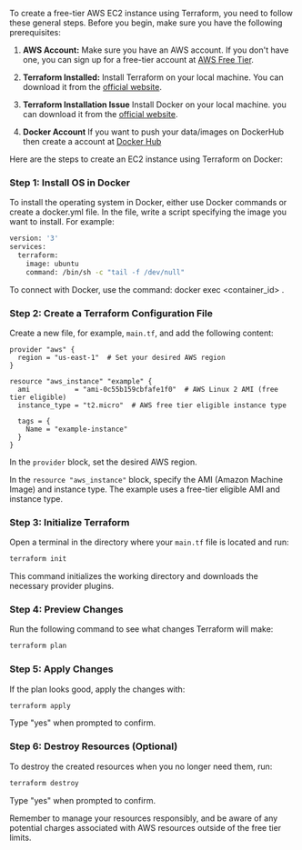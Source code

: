 To create a free-tier AWS EC2 instance using Terraform, you need to follow these general steps. Before you begin, make sure you have the following prerequisites:

1. **AWS Account:** Make sure you have an AWS account. If you don't have one, you can sign up for a free-tier account at [AWS Free Tier](https://aws.amazon.com/free/).

2. **Terraform Installed:** Install Terraform on your local machine. You can download it from the [official website](https://www.terraform.io/downloads.html).

3. **Terraform Installation Issue** Install Docker on your local machine. you can download it from the [official website](https://www.docker.com/products/docker-desktop/).

4. **Docker Account** If you want to push your data/images on DockerHub then create a account at [Docker Hub](https://hub.docker.com/signup) 

Here are the steps to create an EC2 instance using Terraform on Docker:

### Step 1: Install OS in Docker 

To install the operating system in Docker, either use Docker commands or create a docker.yml file. In the file, write a script specifying the image you want to install. For example:

```bash
version: '3'
services:
  terraform:
    image: ubuntu
    command: /bin/sh -c "tail -f /dev/null"
```

To connect with Docker, use the command: docker exec <container_id> <command>.

### Step 2: Create a Terraform Configuration File

Create a new file, for example, `main.tf`, and add the following content:

```hcl
provider "aws" {
  region = "us-east-1"  # Set your desired AWS region
}

resource "aws_instance" "example" {
  ami           = "ami-0c55b159cbfafe1f0"  # AWS Linux 2 AMI (free tier eligible)
  instance_type = "t2.micro"  # AWS free tier eligible instance type

  tags = {
    Name = "example-instance"
  }
}
```

In the `provider` block, set the desired AWS region.

In the `resource "aws_instance"` block, specify the AMI (Amazon Machine Image) and instance type. The example uses a free-tier eligible AMI and instance type.

### Step 3: Initialize Terraform

Open a terminal in the directory where your `main.tf` file is located and run:

```bash
terraform init
```

This command initializes the working directory and downloads the necessary provider plugins.

### Step 4: Preview Changes

Run the following command to see what changes Terraform will make:

```bash
terraform plan
```

### Step 5: Apply Changes

If the plan looks good, apply the changes with:

```bash
terraform apply
```

Type "yes" when prompted to confirm.

### Step 6: Destroy Resources (Optional)

To destroy the created resources when you no longer need them, run:

```bash
terraform destroy
```

Type "yes" when prompted to confirm.

Remember to manage your resources responsibly, and be aware of any potential charges associated with AWS resources outside of the free tier limits.
